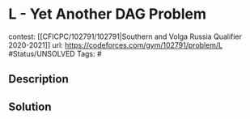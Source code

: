 # L - Yet Another DAG Problem

contest: [[CFICPC/102791/102791|Southern and Volga Russia Qualifier 2020-2021]]
url: https://codeforces.com/gym/102791/problem/L
#Status/UNSOLVED
Tags: #

## Description

## Solution

